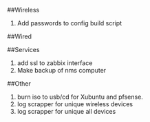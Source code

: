 ##Wireless
1. Add passwords to config build script


##Wired


##Services
1. add ssl to zabbix interface
2. Make backup of nms computer

##Other
1. burn iso to usb/cd for Xubuntu and pfsense.
2. log scrapper for unique wireless devices
3. log scrapper for unique all devices
